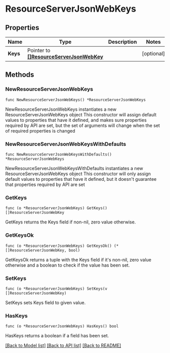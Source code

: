 # ResourceServerJsonWebKeys

## Properties

Name | Type | Description | Notes
------------ | ------------- | ------------- | -------------
**Keys** | Pointer to [**[]ResourceServerJsonWebKey**](ResourceServerJsonWebKey.md) |  | [optional] 

## Methods

### NewResourceServerJsonWebKeys

`func NewResourceServerJsonWebKeys() *ResourceServerJsonWebKeys`

NewResourceServerJsonWebKeys instantiates a new ResourceServerJsonWebKeys object
This constructor will assign default values to properties that have it defined,
and makes sure properties required by API are set, but the set of arguments
will change when the set of required properties is changed

### NewResourceServerJsonWebKeysWithDefaults

`func NewResourceServerJsonWebKeysWithDefaults() *ResourceServerJsonWebKeys`

NewResourceServerJsonWebKeysWithDefaults instantiates a new ResourceServerJsonWebKeys object
This constructor will only assign default values to properties that have it defined,
but it doesn't guarantee that properties required by API are set

### GetKeys

`func (o *ResourceServerJsonWebKeys) GetKeys() []ResourceServerJsonWebKey`

GetKeys returns the Keys field if non-nil, zero value otherwise.

### GetKeysOk

`func (o *ResourceServerJsonWebKeys) GetKeysOk() (*[]ResourceServerJsonWebKey, bool)`

GetKeysOk returns a tuple with the Keys field if it's non-nil, zero value otherwise
and a boolean to check if the value has been set.

### SetKeys

`func (o *ResourceServerJsonWebKeys) SetKeys(v []ResourceServerJsonWebKey)`

SetKeys sets Keys field to given value.

### HasKeys

`func (o *ResourceServerJsonWebKeys) HasKeys() bool`

HasKeys returns a boolean if a field has been set.


[[Back to Model list]](../README.md#documentation-for-models) [[Back to API list]](../README.md#documentation-for-api-endpoints) [[Back to README]](../README.md)


